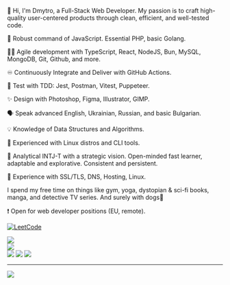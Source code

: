 👋 Hi, I'm Dmytro, a Full-Stack Web Developer. My passion is to craft high-quality user-centered products through clean, efficient, and well-tested code.

🤟 Robust command of JavaScript. Essential PHP, basic Golang.

👨‍💻 Agile development with TypeScript, React, NodeJS, Bun, MySQL, MongoDB, Git, Github, and more.

♾️ Continuously Integrate and Deliver with GitHub Actions.

🧪 Test with TDD: Jest, Postman, Vitest, Puppeteer.

✨ Design with Photoshop, Figma, Illustrator, GIMP.

🗣 Speak advanced English, Ukrainian, Russian, and basic Bulgarian.

💡 Knowledge of Data Structures and Algorithms.

🐧 Experienced with Linux distros and CLI tools.

🧠 Analytical INTJ-T with a strategic vision. Open-minded fast learner, adaptable and explorative. Consistent and persistent.

💼 Experience with SSL/TLS, DNS, Hosting, Linux.

I spend my free time on things like gym, yoga, dystopian & sci-fi books, manga, and detective TV series. And surely with dogs🐾

❗️ Open for web developer positions (EU, remote).

[![LeetCode](https://leetcard.jacoblin.cool/dmltdev?theme=nord&font=Fira%20Code)](https://leetcode.com/dmltdev/)

![](https://github-readme-stats.vercel.app/api?username=dmltdev&theme=dracula&hide_border=false&include_all_commits=false&count_private=false)<br/>
![](https://github-readme-streak-stats.herokuapp.com/?user=dmltdev&theme=dracula&hide_border=false)<br/>
![](https://github-readme-stats.vercel.app/api/top-langs/?username=dmltdev&theme=dracula&hide_border=false&include_all_commits=false&count_private=false&layout=compact)
![](https://github-profile-trophy.vercel.app/?username=dmltdev&theme=dracula&no-frame=false&no-bg=true&margin-w=4)
![](https://quotes-github-readme.vercel.app/api?type=horizontal&theme=tokyonight)

---
[![](https://visitcount.itsvg.in/api?id=dmltdev&icon=9&color=6)](https://visitcount.itsvg.in)

<!-- Proudly created with GPRM ( https://gprm.itsvg.in ) -->
